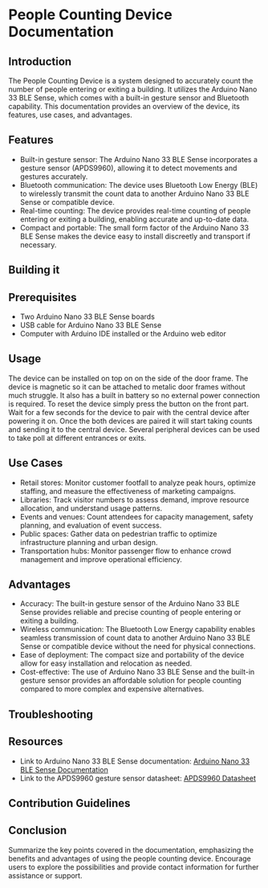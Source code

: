 # People Counting Device Documentation

## Introduction
The People Counting Device is a system designed to accurately count the number of people entering or exiting a building. It utilizes the Arduino Nano 33 BLE Sense, which comes with a built-in gesture sensor and Bluetooth capability. This documentation provides an overview of the device, its features, use cases, and advantages.

## Features
- Built-in gesture sensor: The Arduino Nano 33 BLE Sense incorporates a gesture sensor (APDS9960), allowing it to detect movements and gestures accurately.
- Bluetooth communication: The device uses Bluetooth Low Energy (BLE) to wirelessly transmit the count data to another Arduino Nano 33 BLE Sense or compatible device.
- Real-time counting: The device provides real-time counting of people entering or exiting a building, enabling accurate and up-to-date data.
- Compact and portable: The small form factor of the Arduino Nano 33 BLE Sense makes the device easy to install discreetly and transport if necessary.

## Building it
## Prerequisites
 - Two Arduino Nano 33 BLE Sense boards
 - USB cable for Arduino Nano 33 BLE Sense
 - Computer with Arduino IDE installed or the Arduino web editor


## Usage
The device can be installed on top on on the side of the door frame.
The device is magnetic so it can be attached to metalic door frames without much struggle. It also has a built in battery so no external power connection is required.
To reset the device simply press the button on the front part.
Wait for a few seconds for the device to pair with the central device after powering it on.
Once the both devices are paired it will start taking counts and sending it to the central device.
Several peripheral devices can be used to take poll at different entrances or exits.


## Use Cases
- Retail stores: Monitor customer footfall to analyze peak hours, optimize staffing, and measure the effectiveness of marketing campaigns.
- Libraries: Track visitor numbers to assess demand, improve resource allocation, and understand usage patterns.
- Events and venues: Count attendees for capacity management, safety planning, and evaluation of event success.
- Public spaces: Gather data on pedestrian traffic to optimize infrastructure planning and urban design.
- Transportation hubs: Monitor passenger flow to enhance crowd management and improve operational efficiency.

## Advantages
- Accuracy: The built-in gesture sensor of the Arduino Nano 33 BLE Sense provides reliable and precise counting of people entering or exiting a building.
- Wireless communication: The Bluetooth Low Energy capability enables seamless transmission of count data to another Arduino Nano 33 BLE Sense or compatible device without the need for physical connections.
- Ease of deployment: The compact size and portability of the device allow for easy installation and relocation as needed.
- Cost-effective: The use of Arduino Nano 33 BLE Sense and the built-in gesture sensor provides an affordable solution for people counting compared to more complex and expensive alternatives.

## Troubleshooting


## Resources
- Link to Arduino Nano 33 BLE Sense documentation: [Arduino Nano 33 BLE Sense Documentation](https://www.arduino.cc/en/Guide/NANO33BLESense)
- Link to the APDS9960 gesture sensor datasheet: [APDS9960 Datasheet](https://www.sparkfun.com/datasheets/Components/General/APDS-9960.pdf)

## Contribution Guidelines


## Conclusion
Summarize the key points covered in the documentation, emphasizing the benefits and advantages of using the people counting device. Encourage users to explore the possibilities and provide contact information for further assistance or support.


